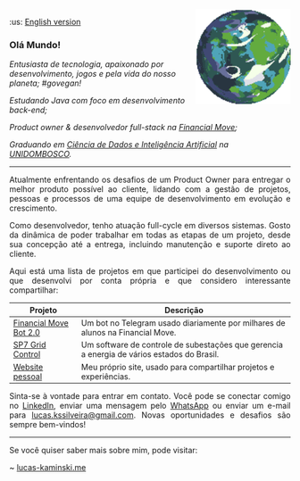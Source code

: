<a href="https://deep-fold.itch.io/pixel-planet-generator">
  <img align="right" src="./img/planet.gif" width="170px" height="170px" alt="Quase um planeta Terra"/>
</a>

<p>
  :us: <a href="./README.md">English version</a>
</p>

### Olá Mundo!

<p>
<em>
Entusiasta de tecnologia, apaixonado por desenvolvimento, jogos e pela vida do nosso planeta; #govegan!
</em>
</p>

<p>
<em>
Estudando Java com foco em desenvolvimento back-end;
</em>
</p>

<p>
<em>
Product owner & desenvolvedor full-stack na <a href="https://financialmove.com.br/">Financial Move</a>;
</em>
</p>

<p>
<em>
Graduando em <a href="https://unidombosco.edu.br/cursos/ead/ciencia-de-dados-e-inteligencia-artificial/">Ciência de Dados e Inteligência Artificial</a> na <a href="https://unidombosco.edu.br/">UNIDOMBOSCO</a>.
</em>
</p>

---

<p align="justify">
Atualmente enfrentando os desafios de um Product Owner para entregar o melhor produto possível ao cliente, lidando com a gestão de projetos, pessoas e processos de uma equipe de desenvolvimento em evolução e crescimento.
</p>

<p align="justify">
Como desenvolvedor, tenho atuação full-cycle em diversos sistemas. Gosto da dinâmica de poder trabalhar em todas as etapas de um projeto, desde sua concepção até a entrega, incluindo manutenção e suporte direto ao cliente.
</p>

<p align="justify">
Aqui está uma lista de projetos em que participei do desenvolvimento ou que desenvolvi por conta própria e que considero interessante compartilhar:
</p>

| Projeto                                                                                                                    | Descrição                                                                                  |
| -------------------------------------------------------------------------------------------------------------------------- | ------------------------------------------------------------------------------------------ |
| <a href="https://t.me/FinancialMoveBot">Financial Move Bot 2.0</a>                                                         | Um bot no Telegram usado diariamente por milhares de alunos na Financial Move.             |
| <a href="https://www.siemens.com/global/en/products/energy/grid-software/operation/grid-control.html">SP7 Grid Control</a> | Um software de controle de subestações que gerencia a energia de vários estados do Brasil. |
| <a href="https://www.lucas-kaminski.me">Website pessoal</a>                                                                | Meu próprio site, usado para compartilhar projetos e experiências.                         |

<p align="justify">
Sinta-se à vontade para entrar em contato. Você pode se conectar comigo no <a href="https://www.linkedin.com/in/lucas-kaminski/">LinkedIn</a>, enviar uma mensagem pelo <a href="https://api.whatsapp.com/send/?phone=5541998119091">WhatsApp</a> ou enviar um e-mail para <a href="mailto:lucas.kssilveira@gmail.com">lucas.kssilveira@gmail.com</a>. Novas oportunidades e desafios são sempre bem-vindos!
</p>

---

<p align="justify">
Se você quiser saber mais sobre mim, pode visitar:

~ <a href="https://www.lucas-kaminski.me">lucas-kaminski.me</a>

</p>
